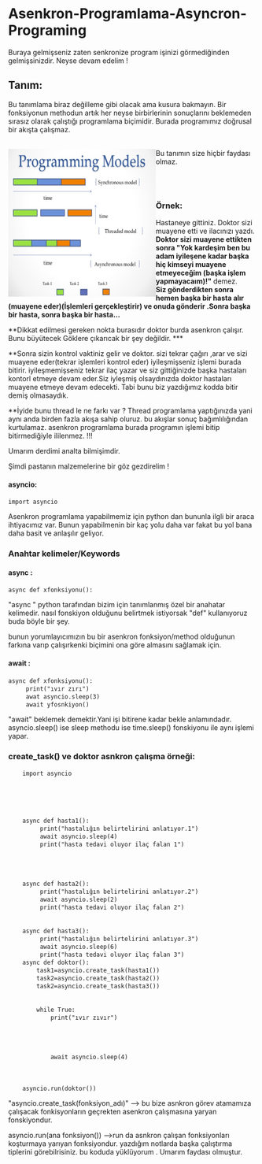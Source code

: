 # Asenkron-Programlama-Asyncron-Programing
Buraya gelmişseniz zaten senkronize program işinizi görmediğinden gelmişsinizdir.
Neyse devam edelim !
## Tanım:
Bu tanımlama biraz değilleme gibi olacak ama kusura bakmayın.
Bir fonksiyonun methodun  artık her neyse birbirlerinin sonuçlarını beklemeden sırasız olarak çalıştığı programlama biçimidir. Burada programımız doğrusal bir akışta çalışmaz.
<br><br>

<img align="left" width="300" height="300" src="https://github.com/Karaca12/Asenkron-Programlama-Asyncron-Programing/blob/main/asynkronprogramlama.png">
Bu tanımın size hiçbir faydası olmaz. 

<br><br>
### Örnek:

Hastaneye gittiniz. 
Doktor sizi muayene etti ve ilacınızı yazdı. 
**Doktor sizi muayene ettikten sonra "Yok kardeşim ben bu adam iyileşene kadar başka hiç kimseyi muayene etmeyeceğim (başka işlem yapmayacaım)!"** demez.
<br>
**Siz gönderdikten sonra hemen başka bir hasta alır (muayene eder)(İşlemleri gerçekleştirir) ve onuda gönderir .Sonra başka bir hasta, sonra başka bir hasta...**

 **Dikkat edilmesi gereken nokta burasıdır doktor burda asenkron çalışır. Bunu büyütecek Göklere çıkarıcak bir şey değildir. ***

**Sonra sizin kontrol vaktiniz gelir ve doktor. sizi tekrar çağırı ,arar ve sizi muayene eder(tekrar işlemleri kontrol eder) iyileşmişseniz işlemi burada bitirir. iyileşmemişseniz tekrar ilaç yazar ve siz gittiğinizde başka hastaları kontorl etmeye devam eder.Siz iyleşmiş olsaydınızda doktor hastaları muayene etmeye devam edecekti. Tabi bunu biz yazdığımız kodda bitir demiş olmasaydık.

**İyide bunu thread le ne farkı var ?
Thread programlama yaptığınızda yani aynı anda birden fazla akışa sahip oluruz. bu akışlar sonuç bağımlılığından kurtulamaz. asenkron programlama burada programın işlemi bitip bitirmediğiyle ililenmez. !!!

Umarım derdimi analta bilmişimdir. 

Şimdi pastanın malzemelerine bir göz gezdirelim !

#### asyncio:

    import asyncio

Asenkron programlama yapabilmemiz için python dan bununla ilgli bir araca ihtiyacımız var. Bunun yapabilmenin bir kaç yolu daha var fakat bu yol bana daha basit ve anlaşılır geliyor.
### Anahtar kelimeler/Keywords


#### async :

    async def xfonksiyonu():
    
"async " python tarafından bizim için tanımlanmış özel bir anahatar kelimedir. nasıl fonskiyon olduğunu belirtmek istiyorsak "def" kullanıyoruz buda böyle bir şey.

bunun yorumlayıcımızın  bu bir asenkron fonksiyon/method olduğunun farkına varıp çalışırkenki biçimini ona göre almasını sağlamak için.

#### await :

    async def xfonksiyonu():
         print("ıvır zırı")
         awat asyncio.sleep(3)
         await yfosnkiyon()
         
"await"  beklemek demektir.Yani işi bitirene kadar bekle anlamındadır.  asyncio.sleep()  ise sleep methodu ise time.sleep() fonskiyonu ile aynı işlemi yapar.




### create_task() ve doktor asnkron çalışma örneği:



        import asyncio





        async def hasta1():
             print("hastalığın belirtelirini anlatıyor.1")
             await asyncio.sleep(4)
             print("hasta tedavi oluyor ilaç falan 1")




        async def hasta2():
             print("hastalığın belirtelirini anlatıyor.2")
             await asyncio.sleep(2)
             print("hasta tedavi oluyor ilaç falan 2")


        async def hasta3():
             print("hastalığın belirtelirini anlatıyor.3")
             await asyncio.sleep(6)
             print("hasta tedavi oluyor ilaç falan 3")
        async def doktor():
            task1=asyncio.create_task(hasta1())
            task2=asyncio.create_task(hasta2())
            task2=asyncio.create_task(hasta3())


            while True:
                print("ıvır zıvır")




                await asyncio.sleep(4)



        asyncio.run(doktor())
        
        
"asyncio.create_task(fonksiyon_adı)" --> bu bize asnkron görev atamamıza çalışacak fonkisyonların geçrekten asenkron çalışmasına yaryan fonskiyondur. 

asyncio.run(ana fonksiyon())  -->run da asnkron çalışan fonksiyonları koşturmaya yarıyan fonksiyondur. yazdığım notlarda başka çalıştırma tiplerini görebilrisiniz.  bu koduda yüklüyorum . Umarım faydası olmuştur. 
    








